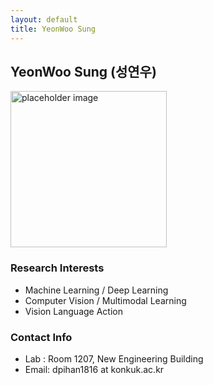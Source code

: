 ```yaml
---
layout: default
title: YeonWoo Sung
---
```


## YeonWoo Sung (성연우)
<img src="{{ site.baseurl }}/assets/img/profile/profile_yeonwoo.jpeg" alt="placeholder image" style="width: 250px; height: 250px;  object-fit: cover;">

### Research Interests
* Machine Learning / Deep Learning
* Computer Vision / Multimodal Learning
* Vision Language Action

### Contact Info
* Lab : Room 1207, New Engineering Building
* Email: dpihan1816 at konkuk.ac.kr
